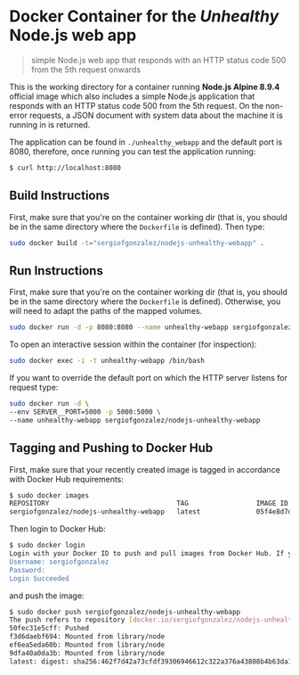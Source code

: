 # Docker Container for the *Unhealthy* Node.js web app
> simple Node.js web app that responds with an HTTP status code 500 from the 5th request onwards

This is the working directory for a container running **Node.js Alpine 8.9.4** official image which also includes a simple Node.js application that responds with an HTTP status code 500 from the 5th request. On the non-error requests, a JSON document with system data about the machine it is running in is returned.

The application can be found in `./unhealthy_webapp` and the default port is 8080, therefore, once running you can test the application running:

```bash
$ curl http://localhost:8080
```

## Build Instructions

First, make sure that you're on the container working dir (that is, you should be in the same directory where the `Dockerfile` is defined).
Then type:

```bash
sudo docker build -t="sergiofgonzalez/nodejs-unhealthy-webapp" .
```

## Run Instructions

First, make sure that you're on the container working dir (that is, you should be in the same directory where the `Dockerfile` is defined). Otherwise, you will need to adapt the paths of the mapped volumes.

```bash
sudo docker run -d -p 8080:8080 --name unhealthy-webapp sergiofgonzalez/nodejs-unhealthy-webapp
```

To open an interactive session within the container (for inspection):

```bash
sudo docker exec -i -t unhealthy-webapp /bin/bash
```

If you want to override the default port on which the HTTP server listens for request type:
```bash
sudo docker run -d \
--env SERVER__PORT=5000 -p 5000:5000 \
--name unhealthy-webapp sergiofgonzalez/nodejs-unhealthy-webapp
```

## Tagging and Pushing to Docker Hub
First, make sure that your recently created image is tagged in accordance with Docker Hub requirements:
```bash
$ sudo docker images
REPOSITORY                                TAG                 IMAGE ID            CREATED             SIZE
sergiofgonzalez/nodejs-unhealthy-webapp   latest              05f4e8d7d2d7        2 minutes ago       80.3MB
```

Then login to Docker Hub:
```bash
$ sudo docker login
Login with your Docker ID to push and pull images from Docker Hub. If you don't have a Docker ID, head over to https://hub.docker.com to create one.
Username: sergiofgonzalez
Password:
Login Succeeded
```

and push the image:

```bash
$ sudo docker push sergiofgonzalez/nodejs-unhealthy-webapp
The push refers to repository [docker.io/sergiofgonzalez/nodejs-unhealthy-webapp]
50fec31e5cff: Pushed 
f3d6daebf694: Mounted from library/node 
ef6ea5eda60b: Mounted from library/node 
9dfa40a0da3b: Mounted from library/node 
latest: digest: sha256:462f7d42a73cfdf39306946612c322a376a43808b4b63da162610c40ac8db9a3 size: 1162
```